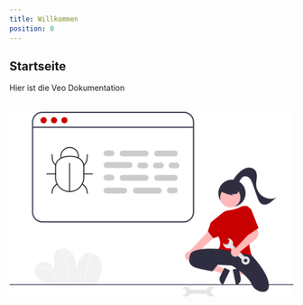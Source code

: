 ```yaml
---
title: Willkommen
position: 0
---
```

## Startseite

Hier ist die Veo Dokumentation
<br><br><br>
![Ein Bild](../static/images/defaultError.svg)